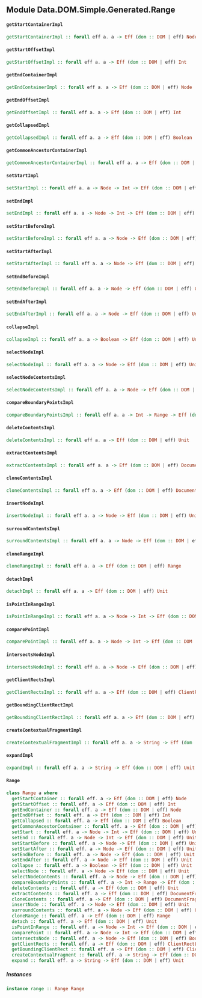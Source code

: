 ## Module Data.DOM.Simple.Generated.Range

#### `getStartContainerImpl`

``` purescript
getStartContainerImpl :: forall eff a. a -> Eff (dom :: DOM | eff) Node
```

#### `getStartOffsetImpl`

``` purescript
getStartOffsetImpl :: forall eff a. a -> Eff (dom :: DOM | eff) Int
```

#### `getEndContainerImpl`

``` purescript
getEndContainerImpl :: forall eff a. a -> Eff (dom :: DOM | eff) Node
```

#### `getEndOffsetImpl`

``` purescript
getEndOffsetImpl :: forall eff a. a -> Eff (dom :: DOM | eff) Int
```

#### `getCollapsedImpl`

``` purescript
getCollapsedImpl :: forall eff a. a -> Eff (dom :: DOM | eff) Boolean
```

#### `getCommonAncestorContainerImpl`

``` purescript
getCommonAncestorContainerImpl :: forall eff a. a -> Eff (dom :: DOM | eff) Node
```

#### `setStartImpl`

``` purescript
setStartImpl :: forall eff a. a -> Node -> Int -> Eff (dom :: DOM | eff) Unit
```

#### `setEndImpl`

``` purescript
setEndImpl :: forall eff a. a -> Node -> Int -> Eff (dom :: DOM | eff) Unit
```

#### `setStartBeforeImpl`

``` purescript
setStartBeforeImpl :: forall eff a. a -> Node -> Eff (dom :: DOM | eff) Unit
```

#### `setStartAfterImpl`

``` purescript
setStartAfterImpl :: forall eff a. a -> Node -> Eff (dom :: DOM | eff) Unit
```

#### `setEndBeforeImpl`

``` purescript
setEndBeforeImpl :: forall eff a. a -> Node -> Eff (dom :: DOM | eff) Unit
```

#### `setEndAfterImpl`

``` purescript
setEndAfterImpl :: forall eff a. a -> Node -> Eff (dom :: DOM | eff) Unit
```

#### `collapseImpl`

``` purescript
collapseImpl :: forall eff a. a -> Boolean -> Eff (dom :: DOM | eff) Unit
```

#### `selectNodeImpl`

``` purescript
selectNodeImpl :: forall eff a. a -> Node -> Eff (dom :: DOM | eff) Unit
```

#### `selectNodeContentsImpl`

``` purescript
selectNodeContentsImpl :: forall eff a. a -> Node -> Eff (dom :: DOM | eff) Unit
```

#### `compareBoundaryPointsImpl`

``` purescript
compareBoundaryPointsImpl :: forall eff a. a -> Int -> Range -> Eff (dom :: DOM | eff) Int
```

#### `deleteContentsImpl`

``` purescript
deleteContentsImpl :: forall eff a. a -> Eff (dom :: DOM | eff) Unit
```

#### `extractContentsImpl`

``` purescript
extractContentsImpl :: forall eff a. a -> Eff (dom :: DOM | eff) DocumentFragment
```

#### `cloneContentsImpl`

``` purescript
cloneContentsImpl :: forall eff a. a -> Eff (dom :: DOM | eff) DocumentFragment
```

#### `insertNodeImpl`

``` purescript
insertNodeImpl :: forall eff a. a -> Node -> Eff (dom :: DOM | eff) Unit
```

#### `surroundContentsImpl`

``` purescript
surroundContentsImpl :: forall eff a. a -> Node -> Eff (dom :: DOM | eff) Unit
```

#### `cloneRangeImpl`

``` purescript
cloneRangeImpl :: forall eff a. a -> Eff (dom :: DOM | eff) Range
```

#### `detachImpl`

``` purescript
detachImpl :: forall eff a. a -> Eff (dom :: DOM | eff) Unit
```

#### `isPointInRangeImpl`

``` purescript
isPointInRangeImpl :: forall eff a. a -> Node -> Int -> Eff (dom :: DOM | eff) Boolean
```

#### `comparePointImpl`

``` purescript
comparePointImpl :: forall eff a. a -> Node -> Int -> Eff (dom :: DOM | eff) Int
```

#### `intersectsNodeImpl`

``` purescript
intersectsNodeImpl :: forall eff a. a -> Node -> Eff (dom :: DOM | eff) Boolean
```

#### `getClientRectsImpl`

``` purescript
getClientRectsImpl :: forall eff a. a -> Eff (dom :: DOM | eff) ClientRectList
```

#### `getBoundingClientRectImpl`

``` purescript
getBoundingClientRectImpl :: forall eff a. a -> Eff (dom :: DOM | eff) ClientRect
```

#### `createContextualFragmentImpl`

``` purescript
createContextualFragmentImpl :: forall eff a. a -> String -> Eff (dom :: DOM | eff) DocumentFragment
```

#### `expandImpl`

``` purescript
expandImpl :: forall eff a. a -> String -> Eff (dom :: DOM | eff) Unit
```

#### `Range`

``` purescript
class Range a where
  getStartContainer :: forall eff. a -> Eff (dom :: DOM | eff) Node
  getStartOffset :: forall eff. a -> Eff (dom :: DOM | eff) Int
  getEndContainer :: forall eff. a -> Eff (dom :: DOM | eff) Node
  getEndOffset :: forall eff. a -> Eff (dom :: DOM | eff) Int
  getCollapsed :: forall eff. a -> Eff (dom :: DOM | eff) Boolean
  getCommonAncestorContainer :: forall eff. a -> Eff (dom :: DOM | eff) Node
  setStart :: forall eff. a -> Node -> Int -> Eff (dom :: DOM | eff) Unit
  setEnd :: forall eff. a -> Node -> Int -> Eff (dom :: DOM | eff) Unit
  setStartBefore :: forall eff. a -> Node -> Eff (dom :: DOM | eff) Unit
  setStartAfter :: forall eff. a -> Node -> Eff (dom :: DOM | eff) Unit
  setEndBefore :: forall eff. a -> Node -> Eff (dom :: DOM | eff) Unit
  setEndAfter :: forall eff. a -> Node -> Eff (dom :: DOM | eff) Unit
  collapse :: forall eff. a -> Boolean -> Eff (dom :: DOM | eff) Unit
  selectNode :: forall eff. a -> Node -> Eff (dom :: DOM | eff) Unit
  selectNodeContents :: forall eff. a -> Node -> Eff (dom :: DOM | eff) Unit
  compareBoundaryPoints :: forall eff. a -> Int -> Range -> Eff (dom :: DOM | eff) Int
  deleteContents :: forall eff. a -> Eff (dom :: DOM | eff) Unit
  extractContents :: forall eff. a -> Eff (dom :: DOM | eff) DocumentFragment
  cloneContents :: forall eff. a -> Eff (dom :: DOM | eff) DocumentFragment
  insertNode :: forall eff. a -> Node -> Eff (dom :: DOM | eff) Unit
  surroundContents :: forall eff. a -> Node -> Eff (dom :: DOM | eff) Unit
  cloneRange :: forall eff. a -> Eff (dom :: DOM | eff) Range
  detach :: forall eff. a -> Eff (dom :: DOM | eff) Unit
  isPointInRange :: forall eff. a -> Node -> Int -> Eff (dom :: DOM | eff) Boolean
  comparePoint :: forall eff. a -> Node -> Int -> Eff (dom :: DOM | eff) Int
  intersectsNode :: forall eff. a -> Node -> Eff (dom :: DOM | eff) Boolean
  getClientRects :: forall eff. a -> Eff (dom :: DOM | eff) ClientRectList
  getBoundingClientRect :: forall eff. a -> Eff (dom :: DOM | eff) ClientRect
  createContextualFragment :: forall eff. a -> String -> Eff (dom :: DOM | eff) DocumentFragment
  expand :: forall eff. a -> String -> Eff (dom :: DOM | eff) Unit
```

##### Instances
``` purescript
instance range :: Range Range
```


